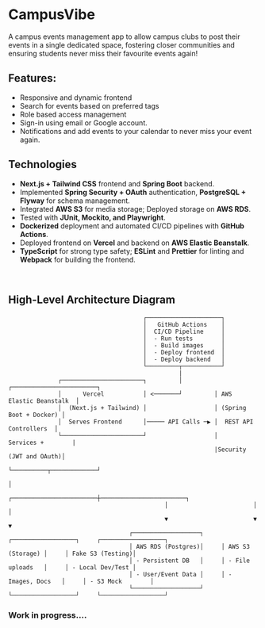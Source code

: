 # CampusVibe
A campus events management app to allow campus clubs to post their events in a single dedicated space, fostering closer communities and ensuring students never miss their favourite events again!

## Features:
- Responsive and dynamic frontend
- Search for events based on preferred tags
- Role based access management
- Sign-in using email or Google account.
- Notifications and add events to your calendar to never miss your event again.

## Technologies
- <b>Next.js + Tailwind CSS</b> frontend and <b>Spring Boot</b> backend.
- Implemented <b>Spring Security + OAuth</b> authentication, <b>PostgreSQL + Flyway</b> for schema management.
- Integrated <b>AWS S3</b> for media storage; Deployed storage on <b>AWS RDS</b>.
- Tested with <b>JUnit, Mockito, and Playwright</b>.
- <b>Dockerized</b> deployment and automated CI/CD pipelines with <b>GitHub Actions</b>.
- Deployed frontend on  <b>Vercel</b> and backend on  <b>AWS Elastic Beanstalk</b>.
- <b>TypeScript</b> for strong type safety; <b>ESLint</b> and <b>Prettier</b> for linting and <b>Webpack</b> for building the frontend.

&nbsp;

## High-Level Architecture Diagram

                                          ┌─────────────────────┐
                                          │   GitHub Actions    │
                                          │  CI/CD Pipeline     │
                                          │  - Run tests        │
                                          │  - Build images     │
                                          │  - Deploy frontend  │
                                          │  - Deploy backend   │
                                          └─────────┬───────────┘
                                                    |
                  ┌───────────────────────┐         │         ┌────────────────────────┐
                  │      Vercel           │ <───────┘         │ AWS Elastic Beanstalk  │
                  │  (Next.js + Tailwind) │                   │ (Spring Boot + Docker) │
                  │  Serves Frontend      │───── API Calls ─▶ │  REST API Controllers  │
                  └───────────────────────┘                   │      Services +        |
                                                              |Security (JWT and OAuth)│
                                                              └──────────┬─────────────┘
                                                                          │
                                                ┌────────────────────────┼────────────────────────┐
                                                │                        │                        │
                                                ▼                        ▼                        ▼
                                      ┌───────────────────┐     ┌──────────────────┐     ┌──────────────────┐
                                      │ AWS RDS (Postgres)│     │ AWS S3 (Storage) │     │ Fake S3 (Testing)│
                                      │ - Persistent DB   │     │ - File uploads   │     │ - Local Dev/Test │
                                      │ - User/Event Data │     │ - Images, Docs   │     │ - S3 Mock        │
                                      └───────────────────┘     └──────────────────┘     └──────────────────┘

###  Work in progress....

